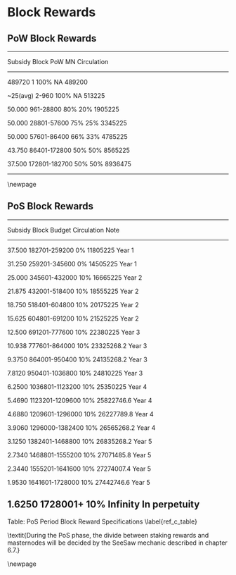 # Block Rewards

## PoW Block Rewards

---------------------------------------------------------------------------
Subsidy		 Block 	    	 PoW	 MN      Circulation
-----------  --------------- ------- ------- -------------
489720       1               100%    NA      489200

~25(avg)     2-960           100%    NA      513225

50.000       961-28800        80%    20%     1905225

50.000       28801-57600      75%    25%     3345225

50.000       57601-86400      66%    33%     4785225

43.750       86401-172800     50%    50%     8565225

37.500       172801-182700    50%    50%     8936475

---------------------------------------------------------------------------

\newpage

## PoS Block Rewards

---------------------------------------------------------------------------
Subsidy	  Block              Budget      Circulation         Note
--------  ------------------ ----------- --------------  -------------
37.500    182701-259200      0%          11805225            Year 1

31.250    259201-345600      0%          14505225            Year 1

25.000    345601-432000      10%         16665225            Year 2

21.875    432001-518400      10%         18555225            Year 2

18.750    518401-604800      10%         20175225            Year 2

15.625    604801-691200      10%         21525225            Year 2

12.500    691201-777600      10%         22380225            Year 3

10.938    777601-864000      10%         23325268.2          Year 3

9.3750    864001-950400      10%         24135268.2          Year 3

7.8120    950401-1036800     10%         24810225            Year 3

6.2500    1036801-1123200    10%         25350225            Year 4

5.4690    1123201-1209600    10%         25822746.6          Year 4

4.6880    1209601-1296000    10%         26227789.8          Year 4

3.9060    1296000-1382400    10%         26565268.2          Year 4

3.1250    1382401-1468800    10%         26835268.2          Year 5

2.7340    1468801-1555200    10%         27071485.8          Year 5

2.3440    1555201-1641600    10%         27274007.4          Year 5

1.9530    1641601-1728000    10%         27442746.6          Year 5

1.6250    1728001+           10%         Infinity            In perpetuity
---------------------------------------------------------------------------

Table: PoS Period Block Reward Specifications \label{ref_c_table}

\textit{During the PoS phase, the divide between staking rewards and masternodes will be decided by the SeeSaw mechanic described in chapter 6.7.}

\newpage
